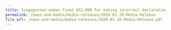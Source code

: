 ```yaml
---
title: Singaporean woman fined $52,000 for making incorrect declarations and other offences under the Customs Act 
permalink: /news-and-media/media-releases/2020-01-20-Media-Release
file_url: /news-and-media/media-releases/2020-01-20-Media-Release.pdf
---
```



